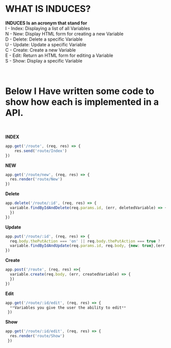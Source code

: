 # **WHAT IS INDUCES?**
**INDUCES Is an acronym that stand for**<br>
I - Index: Displaying a list of all Variables<br>
N - New: Display HTML form for creating a new Variable<br>
D - Delete: Delete a specific Variable<br>
U - Update: Update a specific Variable<br>
C - Create: Create a new Variable<br>
E - Edit: Return an HTML form for editing a Variable<br>
S - Show: Display a specific Variable<br>

<br>

# **Below I Have written some code to show how each is implemented in a API.**<br>
<br>

**INDEX**
``` js
app.get('/route', (req, res) => {
    res.send('route/Index')
}) 
```

**NEW**
``` js
app.get('/route/new', (req, res) => {
  res.render('route/New')
})
```

**Delete**
```js
app.delete('/route/:id', (req, res) => {
  variable.findByIdAndDelete(req.params.id, (err, deletedVariable) => { 
  })
})
```

**Update**
```js
app.put('/route/:id', (req, res) => {
  req.body.thePutAction === 'on' || req.body.thePutAction === true ? 
  variable.findByIdAndUpdate(req.params.id, req.body, {new: true},(err, updatedVariable)
})
```

**Create**
```js
app.post('/route', (req, res) =>{
  variable.create(req.body, (err, createdVariable) => {
  })
})
```

**Edit**
```js
app.get('/route/:id/edit', (req, res) => {
  **Variables you give the user the ability to edit**
 })
```

**Show**
```js
app.get('/route/:id/edit', (req, res) => {
  res.render('route/Show')
 })
```
